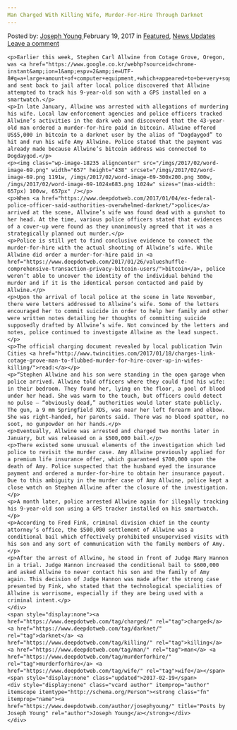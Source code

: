 ```yaml
---
Man Charged With Killing Wife, Murder-For-Hire Through Darknet​
---
```

<article class="post-listing post-18232 post type-post status-publish format-standard has-post-thumbnail hentry  tag-charged tag-darknet tag-killing tag-man tag-murderforhire tag-wife">
    <div class="post-inner">
        <span>Posted by: <a href="https://www.deepdotweb.com/author/josephyoung/" title="">Joseph Young </a></span>
    <span>February 19, 2017</span>
    <span>in <a href="https://www.deepdotweb.com/category/deepdot-news/" rel="category tag">Featured</a>, <a href="https://www.deepdotweb.com/category/news-updates/" rel="category tag">News Updates</a></span>
    <span><a href="https://www.deepdotweb.com/2017/02/19/man-charged-killing-wife-murder-hire-darknet%e2%80%8b/#respond">Leave a comment</a></span>
    </p>
    <div class="clear"></div>
    
    <p>Earlier this week, Stephen Carl Allwine from Cotage Grove, Oregon, was <a href="https://www.google.co.kr/webhp?sourceid=chrome-instant&amp;ion=1&amp;espv=2&amp;ie=UTF-8#q=a+large+amount+of+computer+equipment,+which+appeared+to+be+very+sophisticated+and+technologically+advanced">arrested</a> and sent back to jail after local police discovered that Allwine attempted to track his 9-year-old son with a GPS installed on a smartwatch.</p>
    <p>In late January, Allwine was arrested with allegations of murdering his wife. Local law enforcement agencies and police officers tracked Allwine’s activities in the dark web and discovered that the 43-year-old man ordered a murder-for-hire paid in bitcoin. Allwine offered US$5,000 in bitcoin to a darknet user by the alias of “Dogdaygod” to hit and run his wife Amy Allwine. Police stated that the payment was already made because Allwine’s bitcoin address was connected to Dogdaygod.</p>
    <p><img class="wp-image-18235 aligncenter" src="/imgs/2017/02/word-image-69.png" width="657" height="438" srcset="/imgs/2017/02/word-image-69.png 1191w, /imgs/2017/02/word-image-69-300x200.png 300w, /imgs/2017/02/word-image-69-1024x683.png 1024w" sizes="(max-width: 657px) 100vw, 657px" /></p>
    <p>When <a href="https://www.deepdotweb.com/2017/01/04/ex-federal-police-officer-said-authorities-overwhelmed-darknet/">police</a> arrived at the scene, Allwine’s wife was found dead with a gunshot to her head. At the time, various police officers stated that evidences of a cover-up were found as they unanimously agreed that it was a strategically planned out murder.</p>
    <p>Police is still yet to find conclusive evidence to connect the murder-for-hire with the actual shooting of Allwine’s wife. While Allwine did order a murder-for-hire paid in <a href="https://www.deepdotweb.com/2017/01/26/valueshuffle-comprehensive-transaction-privacy-bitcoin-users/">bitcoin</a>, police weren’t able to uncover the identity of the individual behind the murder and if it is the identical person contacted and paid by Allwine.</p>
    <p>Upon the arrival of local police at the scene in late November, there were letters addressed to Allwine’s wife. Some of the letters encouraged her to commit suicide in order to help her family and other were written notes detailing her thoughts of committing suicide supposedly drafted by Allwine’s wife. Not convinced by the letters and notes, police continued to investigate Allwine as the lead suspect.</p>
    <p>The official charging document revealed by local publication Twin Cities <a href="http://www.twincities.com/2017/01/18/charges-link-cotage-grove-man-to-flubbed-murder-for-hire-cover-up-in-wifes-killing/">read:</a></p>
    <p>“Stephen Allwine and his son were standing in the open garage when police arrived. Allwine told officers where they could find his wife: in their bedroom. They found her, lying on the floor, a pool of blood under her head. She was warm to the touch, but officers could detect no pulse — “obviously dead,” authorities would later state publicly. The gun, a 9 mm Springfield XDS, was near her left forearm and elbow. She was right-handed, her parents said. There was no blood spatter, no soot, no gunpowder on her hands.</p>
    <p>Eventually, Allwine was arrested and charged two months later in January, but was released on a $500,000 bail.</p>
    <p>There existed some unusual elements of the investigation which led police to revisit the murder case. Amy Allwine previously applied for a premium life insurance offer, which guaranteed $700,000 upon the death of Amy. Police suspected that the husband eyed the insurance payment and ordered a murder-for-hire to obtain her insurance payout. Due to this ambiguity in the murder case of Amy Allwine, police kept a close watch on Stephen Allwine after the closure of the investigation.</p>
    <p>A month later, police arrested Allwine again for illegally tracking his 9-year-old son using a GPS tracker installed on his smartwatch.</p>
    <p>According to Fred Fink, criminal division chief in the county attorney’s office, the $500,000 settlement of Allwine was a conditional bail which effectively prohibited unsupervised visits with his son and any sort of communication with the family members of Amy.</p>
    <p>After the arrest of Allwine, he stood in front of Judge Mary Hannon in a trial. Judge Hannon increased the conditional bail to $600,000 and asked Allwine to never contact his son and the family of Amy again. This decision of Judge Hannon was made after the strong case presented by Fink, who stated that the technological specialities of Allwine is worrisome, especially if they are being used with a criminal intent.</p>
    </div>
    <span style="display:none"><a href="https://www.deepdotweb.com/tag/charged/" rel="tag">charged</a> <a href="https://www.deepdotweb.com/tag/darknet/" rel="tag">darknet</a> <a href="https://www.deepdotweb.com/tag/killing/" rel="tag">killing</a> <a href="https://www.deepdotweb.com/tag/man/" rel="tag">man</a> <a href="https://www.deepdotweb.com/tag/murderforhire/" rel="tag">murderforhire</a> <a href="https://www.deepdotweb.com/tag/wife/" rel="tag">wife</a></span> <span style="display:none" class="updated">2017-02-19</span>
    <div style="display:none" class="vcard author" itemprop="author" itemscope itemtype="http://schema.org/Person"><strong class="fn" itemprop="name"><a href="https://www.deepdotweb.com/author/josephyoung/" title="Posts by Joseph Young" rel="author">Joseph Young</a></strong></div>
    </div>
</article>

